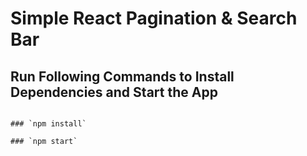 # Simple React Pagination & Search Bar

## Run Following Commands to Install Dependencies and Start the App

```

### `npm install`

### `npm start`

```
